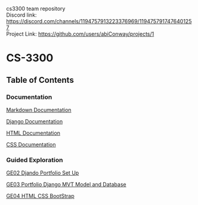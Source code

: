 cs3300 team repository <br />
Discord link: https://discord.com/channels/1194757913223376969/1194757917476401257 <br />
Project Link: https://github.com/users/abiConway/projects/1


# CS-3300


## Table of Contents

### Documentation
[Markdown Documentation](./Documentation/Markdown.md)

[Django Documentation](./Documentation/Django.md)

[HTML Documentation](./Documentation/HTML.md)

[CSS Documentation](./Documentation/CSS.md)

### Guided Exploration 
[GE02 Djando Portfolio Set Up](./GuidedExploration/GE02.md)

[GE03 Portfolio Django MVT Model and Database](./GuidedExploration/GE03.md)

[GE04 HTML CSS BootStrap](./GuidedExploration/GE04.md)
